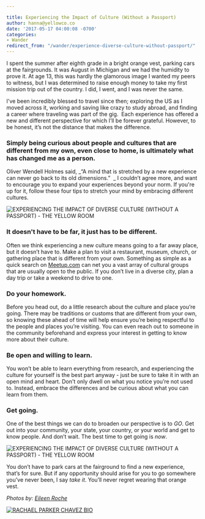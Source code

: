 ```yaml
---

title: Experiencing the Impact of Culture (Without a Passport)
author: hanna@yellowco.co
date: '2017-05-17 04:00:08 -0700'
categories:
- Wander
redirect_from: "/wander/experience-diverse-culture-without-passport/"
---
```


I spent the summer after eighth grade in a bright orange vest, parking cars at the fairgrounds. It was August in Michigan and we had the humidity to prove it. At age 13, this was hardly the glamorous image I wanted my peers to witness, but I was determined to raise enough money to take my first mission trip out of the country. I did, I went, and I was never the same.  

I've been incredibly blessed to travel since then; exploring the US as I moved across it, working and saving like crazy to study abroad, and finding a career where traveling was part of the gig.  Each experience has offered a new and different perspective for which I’ll be forever grateful. However, to be honest, it’s not the distance that makes the difference.

### **Simply being curious about people and cultures that are different from my own, even close to home, is ultimately what has changed me as a person.**  

Oliver Wendell Holmes said, _“A mind that is stretched by a new experience can never go back to its old dimensions.”  _ I couldn’t agree more, and want to encourage you to expand your experiences beyond your norm. If you're up for it, follow these four tips to stretch your mind by embracing different cultures.

![EXPERIENCING THE IMPACT OF DIVERSE CULTURE (WITHOUT A PASSPORT) - THE YELLOW ROOM](http://yellowco.co/wp-content/uploads/2017/05/040917_American-Weekend_Eileen-Roche_1691.jpg)

### **It doesn't have to be far, it just has to be different.**

Often we think experiencing a new culture means going to a far away place, but it doesn’t have to. Make a plan to visit a restaurant, museum, church, or gathering place that is different from your own. Something as simple as a quick search on [Meetup.com](http://www.meetup.com/) can net you a vast array of cultural groups that are usually open to the public. If you don’t live in a diverse city, plan a day trip or take a weekend to drive to one.  

### **Do your homework.**

Before you head out, do a little research about the culture and place you’re going. There may be traditions or customs that are different from your own, so knowing these ahead of time will help ensure you’re being respectful to the people and places you’re visiting. You can even reach out to someone in the community beforehand and express your interest in getting to know more about their culture.

### **Be open and willing to learn.**  

You won’t be able to learn everything from research, and experiencing the culture for yourself is the best part anyway - just be sure to take it in with an open mind and heart. Don't only dwell on what you notice you’re not used to. Instead, embrace the differences and be curious about what you can learn from them.  

### **Get going.**

One of the best things we can do to broaden our perspective is to _GO_. Get out into your community, your state, your country, or your world and get to know people. And don’t wait. The best time to get going is _now_.  

![EXPERIENCING THE IMPACT OF DIVERSE CULTURE (WITHOUT A PASSPORT) - THE YELLOW ROOM](http://yellowco.co/wp-content/uploads/2017/05/040917_American-Weekend_Eileen-Roche_1749.jpg)

You don’t have to park cars at the fairground to find a new experience, that’s for sure. But if any opportunity should arise for you to go somewhere you’ve never been, I say _take it_. You’ll never regret wearing that orange vest.  

_Photos by: [Eileen Roche](http://eileen-roche.com/)_

[![RACHAEL PARKER CHAVEZ BIO](http://yellowco.co/wp-content/uploads/2017/05/RACHAEL-PARKER-CHAVEZ-BIO.jpg)](http://www.defininggood.com/)
